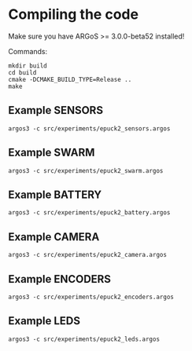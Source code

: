 # Compiling the code

Make sure you have ARGoS >= 3.0.0-beta52 installed!

Commands:
```shell
mkdir build
cd build
cmake -DCMAKE_BUILD_TYPE=Release ..
make
```

## Example SENSORS
```shell
argos3 -c src/experiments/epuck2_sensors.argos
```

## Example SWARM
```shell
argos3 -c src/experiments/epuck2_swarm.argos
```

## Example BATTERY
```shell
argos3 -c src/experiments/epuck2_battery.argos
```

## Example CAMERA
```shell
argos3 -c src/experiments/epuck2_camera.argos
```

## Example ENCODERS
```shell
argos3 -c src/experiments/epuck2_encoders.argos
```

## Example LEDS
```shell
argos3 -c src/experiments/epuck2_leds.argos
```
